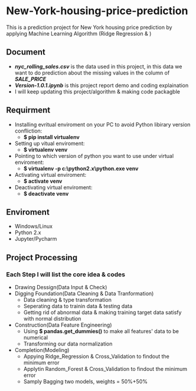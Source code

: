 # New-York-housing-price-prediction
This is a prediction project for New York housing price prediction by applying Machine Learning Algorithm (Ridge Regression & )

## Document
* **_nyc_rolling_sales.csv_** is the data used in this project, in this data we want to do prediction about the missing values in the 
  column of **_SALE_PRICE_**
* **_Version-1.0.1.ipynb_** is this project report demo and coding explaination
* I will keep updating this project/algorithm & making code packagble


## Requirment
* Installing evritual enviroment on your PC to avoid Python libirary version confliction:
  * **$ pip install virtualenv**
* Setting up vitual enviroment:
  * **$ virtualenv venv**
* Pointing to which version of python you want to use under virtual enviroment:
  * **$ virtualenv -p c:\python2.x\python.exe venv**
* Activating virtual enviroment:
  * **$ activate venv**
* Deactivating virtual enviroment:
  * **$ deactivate venv**
  
## Enviroment
* Windows/Linux
* Python 2.x
* Jupyter/Pycharm

## Project Processing
### Each Step I will list the core idea & codes
* Drawing Dessign(Data Input & Check)
* Digging Foundation(Data Cleaning & Data Tranformation)
  * Data cleaning & type transformation
  * Seperating data to trainin data & testing data
  * Getting rid of abnormal data & making training target data satisfy with normal distribution
* Construction(Data Feature Engineering)
  * Using **$ pandas.get_dummies()** to make all features' data to be numerical
  * Transforming our data normalization
* Completion(Modeling)
  * Appying Ridge_Regression & Cross_Validation to findout the minimum error
  * Applytin Random_Forest & Cross_Validation to findout the minimum error
  * Samply Bagging two models, weights = 50%+50%
